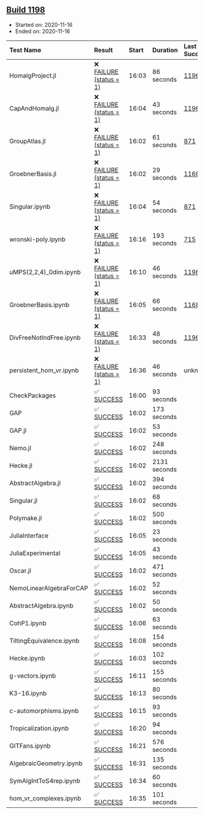 ## [Build 1198](https://oscarci.mathematik.uni-kl.de/job/oscar-stable/1198/)

* Started on: 2020-11-16
* Ended on: 2020-11-16

| Test Name    | Result | Start | Duration | Last Success | First Failure |
|:-------------|:-------|:------|:---------|:-------------|:--------------|
| HomalgProject.jl | ❌ [FAILURE (status = 1)](https://oscarci.mathematik.uni-kl.de/job/oscar-stable/1198/artifact/logs/build-1198/HomalgProject.jl.log) | 16:03 | 86 seconds | [1196](https://oscarci.mathematik.uni-kl.de/job/oscar-stable/1196/) | [1197](https://oscarci.mathematik.uni-kl.de/job/oscar-stable/1197/) |
| CapAndHomalg.jl | ❌ [FAILURE (status = 1)](https://oscarci.mathematik.uni-kl.de/job/oscar-stable/1198/artifact/logs/build-1198/CapAndHomalg.jl.log) | 16:04 | 43 seconds | [1196](https://oscarci.mathematik.uni-kl.de/job/oscar-stable/1196/) | [1197](https://oscarci.mathematik.uni-kl.de/job/oscar-stable/1197/) |
| GroupAtlas.jl | ❌ [FAILURE (status = 1)](https://oscarci.mathematik.uni-kl.de/job/oscar-stable/1198/artifact/logs/build-1198/GroupAtlas.jl.log) | 16:02 | 61 seconds | [871](https://oscarci.mathematik.uni-kl.de/job/oscar-stable/871/) | [872](https://oscarci.mathematik.uni-kl.de/job/oscar-stable/872/) |
| GroebnerBasis.jl | ❌ [FAILURE (status = 1)](https://oscarci.mathematik.uni-kl.de/job/oscar-stable/1198/artifact/logs/build-1198/GroebnerBasis.jl.log) | 16:02 | 29 seconds | [1168](https://oscarci.mathematik.uni-kl.de/job/oscar-stable/1168/) | [1169](https://oscarci.mathematik.uni-kl.de/job/oscar-stable/1169/) |
| Singular.ipynb | ❌ [FAILURE (status = 1)](https://oscarci.mathematik.uni-kl.de/job/oscar-stable/1198/artifact/logs/build-1198/Singular.ipynb.log) | 16:04 | 54 seconds | [871](https://oscarci.mathematik.uni-kl.de/job/oscar-stable/871/) | [872](https://oscarci.mathematik.uni-kl.de/job/oscar-stable/872/) |
| wronski-poly.ipynb | ❌ [FAILURE (status = 1)](https://oscarci.mathematik.uni-kl.de/job/oscar-stable/1198/artifact/logs/build-1198/wronski-poly.ipynb.log) | 16:16 | 193 seconds | [715](https://oscarci.mathematik.uni-kl.de/job/oscar-stable/715/) | [716](https://oscarci.mathematik.uni-kl.de/job/oscar-stable/716/) |
| uMPS(2,2,4)_0dim.ipynb | ❌ [FAILURE (status = 1)](https://oscarci.mathematik.uni-kl.de/job/oscar-stable/1198/artifact/logs/build-1198/uMPS-2-2-4-_0dim.ipynb.log) | 16:10 | 46 seconds | [1196](https://oscarci.mathematik.uni-kl.de/job/oscar-stable/1196/) | [1197](https://oscarci.mathematik.uni-kl.de/job/oscar-stable/1197/) |
| GroebnerBasis.ipynb | ❌ [FAILURE (status = 1)](https://oscarci.mathematik.uni-kl.de/job/oscar-stable/1198/artifact/logs/build-1198/GroebnerBasis.ipynb.log) | 16:05 | 66 seconds | [1168](https://oscarci.mathematik.uni-kl.de/job/oscar-stable/1168/) | [1169](https://oscarci.mathematik.uni-kl.de/job/oscar-stable/1169/) |
| DivFreeNotIndFree.ipynb | ❌ [FAILURE (status = 1)](https://oscarci.mathematik.uni-kl.de/job/oscar-stable/1198/artifact/logs/build-1198/DivFreeNotIndFree.ipynb.log) | 16:33 | 48 seconds | [1196](https://oscarci.mathematik.uni-kl.de/job/oscar-stable/1196/) | [1197](https://oscarci.mathematik.uni-kl.de/job/oscar-stable/1197/) |
| persistent_hom_vr.ipynb | ❌ [FAILURE (status = 1)](https://oscarci.mathematik.uni-kl.de/job/oscar-stable/1198/artifact/logs/build-1198/persistent_hom_vr.ipynb.log) | 16:36 | 46 seconds | unknown | unknown |
| CheckPackages | ✅ [SUCCESS](https://oscarci.mathematik.uni-kl.de/job/oscar-stable/1198/artifact/logs/build-1198/CheckPackages.log) | 16:00 | 93 seconds |  |  |
| GAP | ✅ [SUCCESS](https://oscarci.mathematik.uni-kl.de/job/oscar-stable/1198/artifact/logs/build-1198/GAP.log) | 16:02 | 173 seconds |  |  |
| GAP.jl | ✅ [SUCCESS](https://oscarci.mathematik.uni-kl.de/job/oscar-stable/1198/artifact/logs/build-1198/GAP.jl.log) | 16:02 | 53 seconds |  |  |
| Nemo.jl | ✅ [SUCCESS](https://oscarci.mathematik.uni-kl.de/job/oscar-stable/1198/artifact/logs/build-1198/Nemo.jl.log) | 16:02 | 248 seconds |  |  |
| Hecke.jl | ✅ [SUCCESS](https://oscarci.mathematik.uni-kl.de/job/oscar-stable/1198/artifact/logs/build-1198/Hecke.jl.log) | 16:02 | 2131 seconds |  |  |
| AbstractAlgebra.jl | ✅ [SUCCESS](https://oscarci.mathematik.uni-kl.de/job/oscar-stable/1198/artifact/logs/build-1198/AbstractAlgebra.jl.log) | 16:02 | 394 seconds |  |  |
| Singular.jl | ✅ [SUCCESS](https://oscarci.mathematik.uni-kl.de/job/oscar-stable/1198/artifact/logs/build-1198/Singular.jl.log) | 16:02 | 68 seconds |  |  |
| Polymake.jl | ✅ [SUCCESS](https://oscarci.mathematik.uni-kl.de/job/oscar-stable/1198/artifact/logs/build-1198/Polymake.jl.log) | 16:02 | 500 seconds |  |  |
| JuliaInterface | ✅ [SUCCESS](https://oscarci.mathematik.uni-kl.de/job/oscar-stable/1198/artifact/logs/build-1198/JuliaInterface.log) | 16:05 | 23 seconds |  |  |
| JuliaExperimental | ✅ [SUCCESS](https://oscarci.mathematik.uni-kl.de/job/oscar-stable/1198/artifact/logs/build-1198/JuliaExperimental.log) | 16:05 | 43 seconds |  |  |
| Oscar.jl | ✅ [SUCCESS](https://oscarci.mathematik.uni-kl.de/job/oscar-stable/1198/artifact/logs/build-1198/Oscar.jl.log) | 16:02 | 471 seconds |  |  |
| NemoLinearAlgebraForCAP | ✅ [SUCCESS](https://oscarci.mathematik.uni-kl.de/job/oscar-stable/1198/artifact/logs/build-1198/NemoLinearAlgebraForCAP.log) | 16:02 | 52 seconds |  |  |
| AbstractAlgebra.ipynb | ✅ [SUCCESS](https://oscarci.mathematik.uni-kl.de/job/oscar-stable/1198/artifact/logs/build-1198/AbstractAlgebra.ipynb.log) | 16:02 | 50 seconds |  |  |
| CohP1.ipynb | ✅ [SUCCESS](https://oscarci.mathematik.uni-kl.de/job/oscar-stable/1198/artifact/logs/build-1198/CohP1.ipynb.log) | 16:06 | 63 seconds |  |  |
| TiltingEquivalence.ipynb | ✅ [SUCCESS](https://oscarci.mathematik.uni-kl.de/job/oscar-stable/1198/artifact/logs/build-1198/TiltingEquivalence.ipynb.log) | 16:08 | 154 seconds |  |  |
| Hecke.ipynb | ✅ [SUCCESS](https://oscarci.mathematik.uni-kl.de/job/oscar-stable/1198/artifact/logs/build-1198/Hecke.ipynb.log) | 16:03 | 102 seconds |  |  |
| g-vectors.ipynb | ✅ [SUCCESS](https://oscarci.mathematik.uni-kl.de/job/oscar-stable/1198/artifact/logs/build-1198/g-vectors.ipynb.log) | 16:11 | 155 seconds |  |  |
| K3-16.ipynb | ✅ [SUCCESS](https://oscarci.mathematik.uni-kl.de/job/oscar-stable/1198/artifact/logs/build-1198/K3-16.ipynb.log) | 16:13 | 80 seconds |  |  |
| c-automorphisms.ipynb | ✅ [SUCCESS](https://oscarci.mathematik.uni-kl.de/job/oscar-stable/1198/artifact/logs/build-1198/c-automorphisms.ipynb.log) | 16:15 | 93 seconds |  |  |
| Tropicalization.ipynb | ✅ [SUCCESS](https://oscarci.mathematik.uni-kl.de/job/oscar-stable/1198/artifact/logs/build-1198/Tropicalization.ipynb.log) | 16:20 | 94 seconds |  |  |
| GITFans.ipynb | ✅ [SUCCESS](https://oscarci.mathematik.uni-kl.de/job/oscar-stable/1198/artifact/logs/build-1198/GITFans.ipynb.log) | 16:21 | 576 seconds |  |  |
| AlgebraicGeometry.ipynb | ✅ [SUCCESS](https://oscarci.mathematik.uni-kl.de/job/oscar-stable/1198/artifact/logs/build-1198/AlgebraicGeometry.ipynb.log) | 16:31 | 135 seconds |  |  |
| SymAlgIntToS4rep.ipynb | ✅ [SUCCESS](https://oscarci.mathematik.uni-kl.de/job/oscar-stable/1198/artifact/logs/build-1198/SymAlgIntToS4rep.ipynb.log) | 16:34 | 60 seconds |  |  |
| hom_vr_complexes.ipynb | ✅ [SUCCESS](https://oscarci.mathematik.uni-kl.de/job/oscar-stable/1198/artifact/logs/build-1198/hom_vr_complexes.ipynb.log) | 16:35 | 101 seconds |  |  |
